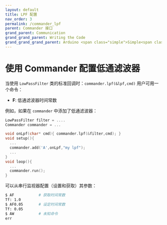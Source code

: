 ```yaml
---
layout: default
title: LPF 配置
nav_order: 3
permalink: /commander_lpf
parent: Commander 接口
grand_parent: Communication
grand_grand_parent: Writing the Code
grand_grand_grand_parent: Arduino <span class="simple">Simple<span class="foc">FOC</span>library</span>
---
```


#  使用 Commander 配置低通滤波器
当使用 `LowPassFilter` 类的标准回调时：`commander.lpf(&lpf,cmd)` 用户可用一个命令：

- **F**: 低通滤波器时间常数

例如，如果在 `commander` 中添加了低通滤波器：

```cpp
LowPassFilter filter = ....
Commander commander = ...

void onLpf(char* cmd){ commander.lpf(&filter,cmd); }
void setup(){
  ...
  commander.add('A',onLpf,"my lpf");
  ...
}
void loop(){
  ...
  commander.run();
}
```
可以从串行监视器配置（设置和获取）其参数：

```sh
$ AF           # 获取时间常数
Tf: 1.0
$ AF0.05       # 设定时间常数
Tf: 0.05
$ AW           # 未知命令
err
```
